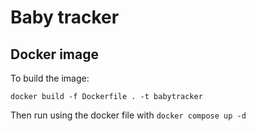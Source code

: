 # Baby tracker


## Docker image

To build the image:

```
docker build -f Dockerfile . -t babytracker
```

Then run using the docker file with `docker compose up -d`

